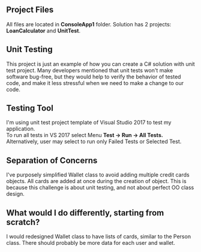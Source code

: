 ## Project Files
All files are located in **ConsoleApp1** folder. Solution has 2 projects: **LoanCalculator** and **UnitTest**.

## Unit Testing
This project is just an example of how you can create a C# solution with unit test project.
Many developers mentioned that unit tests won't make software bug-free, but they would help to verify the behavior of tested code, 
and make it less stressful when we need to make a change to our code.

## Testing Tool
I'm using unit test project template of Visual Studio 2017 to test my application.  
To run all tests in VS 2017 select Menu **Test -> Run -> All Tests.**  
Alternatively, user may select to run only Failed Tests or Selected Test.

## Separation of Concerns
I've purposely simplified Wallet class to avoid adding multiple credit cards objects. 
All cards are added at once during the creation of object. This is because this challenge is about unit testing, 
and not about perfect OO class design.

## What would I do differently, starting from scratch?
I would redesigned Wallet class to have lists of cards, similar to the Person class. 
There should probably be more data for each user and wallet. 



